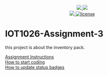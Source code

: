 <p align="center">
	<a href="https://github.com/Roshan/IOT1026-Assignment-3/actions/workflows/ci.yml">
    <img src="https://github.com/Roshan/IOT1026-Assignment-3/actions/workflows/ci.yml/badge.svg"/>
    </a>
	<a href="https://github.com/Roshan/IOT1026-Assignment-3/actions/workflows/formatting.yml">
    <img src="https://github.com/Roshan/IOT1026-Assignment-3/actions/workflows/formatting.yml/badge.svg"/>
	<br/>
    <a href="https://codecov.io/gh/Roshann/IOT1026-Assignment-3" > 
    <img src="https://codecov.io/gh/Roshan/IOT1026-Assignment-3/branch/main/graph/badge.svg?token=JS0857X5JD"/> 
	<img title="MIT License" alt="license" src="https://img.shields.io/badge/license-MIT-informational?style=flat-square">	
    </a>
</p>

# IOT1026-Assignment-3
this project is about the inventory pack.  

[Assignment Instructions](docs/instructions.md)  
[How to start coding](docs/how-to-use.md)  
[How to update status badges](docs/how-to-update-badges.md)
